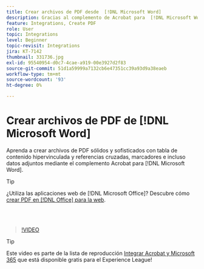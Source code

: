 ```yaml
---
title: Crear archivos de PDF desde  [!DNL Microsoft Word]
description: Gracias al complemento de Acrobat para  [!DNL Microsoft Word], es fácil crear archivos de PDF sólidos y sofisticados con tabla de contenido hipervinculada y referencias cruzadas, marcadores e incluso archivos adjuntos
feature: Integrations, Create PDF
role: User
topic: Integrations
level: Beginner
topic-revisit: Integrations
jira: KT-7142
thumbnail: 331736.jpg
exl-id: 95540954-d0c7-4cae-a919-00e3927d2f83
source-git-commit: 51d1a59999a7132cb6e47351cc39a93d9a38eaeb
workflow-type: tm+mt
source-wordcount: '93'
ht-degree: 0%

---
```


# Crear archivos de PDF de [!DNL Microsoft Word]

Aprenda a crear archivos de PDF sólidos y sofisticados con tabla de contenido hipervinculada y referencias cruzadas, marcadores e incluso datos adjuntos mediante el complemento Acrobat para [!DNL Microsoft Word].

>[!TIP]
>
>¿Utiliza las aplicaciones web de [!DNL Microsoft Office]? Descubre cómo [crear PDF en [!DNL Office]  para la web](../integrate/createofficeweb.md).

<br> 

>[!VIDEO](https://video.tv.adobe.com/v/3409571?quality=12&learn=on&hidetitle=true&captions=spa)

>[!TIP]
>
>Este video es parte de la lista de reproducción [Integrar Acrobat y Microsoft 365](https://experienceleague.adobe.com/es/playlists/acrobat-integrate-microsoft-365) que está disponible gratis para el Experience League!